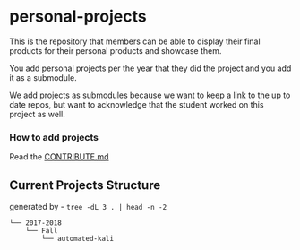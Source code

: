 # personal-projects
This is the repository that members can be able to display their final products for their personal products and showcase them.

You add personal projects per the year that they did the project and you add it as a submodule.

We add projects as submodules because we want to keep a link to the up to date repos, but want to acknowledge that the student worked on this project as well.

### How to add projects

Read the [CONTRIBUTE.md](./CONTRIBUTE.md)

## Current Projects Structure

generated by - `tree -dL 3 . | head -n -2`

```
└── 2017-2018
    └── Fall
        └── automated-kali
```
